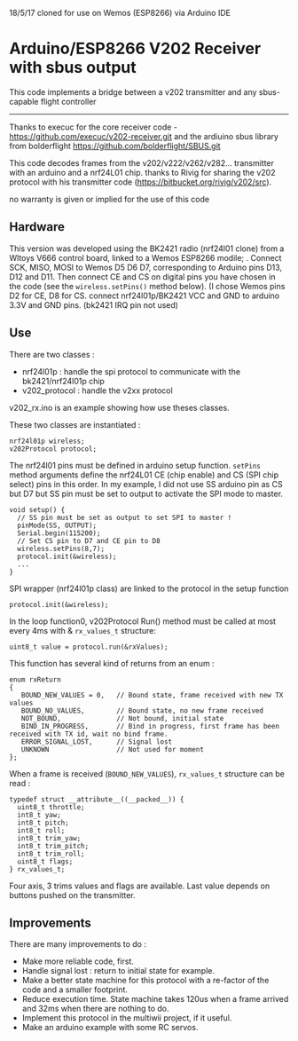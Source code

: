 18/5/17 cloned for use on Wemos (ESP8266) via Arduino IDE

Arduino/ESP8266 V202 Receiver with sbus output
==========
This code implements a bridge between a v202 transmitter and any sbus-capable flight controller

--------------------
Thanks to execuc for the core receiver code - https://github.com/execuc/v202-receiver.git
and the ardiuino sbus library from bolderflight  https://github.com/bolderflight/SBUS.git

This code decodes frames from the v202/v222/v262/v282... transmitter with an arduino and a nrf24L01 chip.
thanks to Rivig for sharing the v202 protocol with his transmitter code (https://bitbucket.org/rivig/v202/src). 

no warranty is given or implied for the use of this code

Hardware
--------------------
This version was developed using the BK2421 radio (nrf24l01 clone) from a Wltoys V666 control board, linked to a Wemos ESP8266 modile;
. Connect SCK, MISO, MOSI to Wemos D5 D6 D7, corresponding to Arduino pins D13, D12 and D11. Then connect CE and CS on digital pins you have chosen in the code (see the `wireless.setPins()` method below). (I chose Wemos pins D2 for CE, D8 for CS. connect nrf24l01p/BK2421  VCC and GND to arduino 3.3V and GND pins. (bk2421 IRQ pin not used)

Use
--------------------

There are two classes : 

 * nrf24l01p : handle the spi protocol to communicate with the bk2421/nrf24l01p chip
 * v202_protocol : handle the v2xx protocol
	
v202_rx.ino is an example showing how use theses classes.

These two classes are instantiated :
    
	nrf24l01p wireless; 
    v202Protocol protocol;

The nrf24l01 pins must be defined in arduino setup function. `setPins` method arguments define the nrf24L01 CE (chip enable) and CS (SPI chip select) pins in this order. In my example, I did not use SS arduino pin as CS but D7 but SS pin must be set to output to activate the SPI mode to master.

    void setup() {
      // SS pin must be set as output to set SPI to master !
      pinMode(SS, OUTPUT);
      Serial.begin(115200);
      // Set CS pin to D7 and CE pin to D8
      wireless.setPins(8,7);
      protocol.init(&wireless);
      ...
    }
	
SPI wrapper (nrf24l01p class) are linked to the protocol in the setup function

    protocol.init(&wireless);

In the loop function0, v202Protocol Run() method must be called at most every 4ms with & `rx_values_t` structure:

    uint8_t value = protocol.run(&rxValues); 
	
This function has several kind of returns from an enum :

    enum rxReturn
    {
       BOUND_NEW_VALUES = 0,   // Bound state, frame received with new TX values
       BOUND_NO_VALUES,        // Bound state, no new frame received
       NOT_BOUND,              // Not bound, initial state
       BIND_IN_PROGRESS,       // Bind in progress, first frame has been received with TX id, wait no bind frame.
       ERROR_SIGNAL_LOST,      // Signal lost
       UNKNOWN                 // Not used for moment
    };
	
When a frame is received (`BOUND_NEW_VALUES`), `rx_values_t` structure can be read :

    typedef struct __attribute__((__packed__)) {
      uint8_t throttle;
      int8_t yaw;
      int8_t pitch;
      int8_t roll;
      int8_t trim_yaw;
      int8_t trim_pitch;
      int8_t trim_roll;
      uint8_t flags;
    } rx_values_t;

Four axis, 3 trims values and flags are available. Last value depends on buttons pushed on the transmitter.
	
Improvements 
--------------------
	
 There are many improvements to do :
 
  * Make more reliable code, first.
  * Handle signal lost : return to initial state for example.
  * Make a better state machine for this protocol with a re-factor of the code and a smaller footprint.
  * Reduce execution time. State machine takes 120us when a frame arrived and 32ms when there are nothing to do.
  * Implement this protocol in the multiwii project, if it useful.
  * Make an arduino example with some RC servos.

 
 
